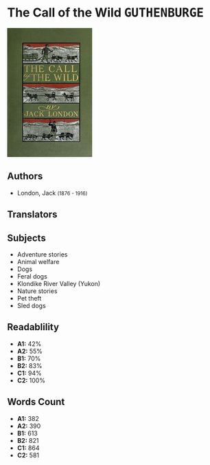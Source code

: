 # The Call of the Wild <kbd>GUTHENBURGE</kbd>

![](./cover.medium.jpg "")

## Authors


 - London, Jack <small>(1876 - 1916)</small>

## Translators



## Subjects


 - Adventure stories
 - Animal welfare
 - Dogs
 - Feral dogs
 - Klondike River Valley (Yukon)
 - Nature stories
 - Pet theft
 - Sled dogs

## Readablility


 - **A1:** 42%
 - **A2:** 55%
 - **B1:** 70%
 - **B2:** 83%
 - **C1:** 94%
 - **C2:** 100%

## Words Count


 - **A1:** 382
 - **A2:** 390
 - **B1:** 613
 - **B2:** 821
 - **C1:** 864
 - **C2:** 581
